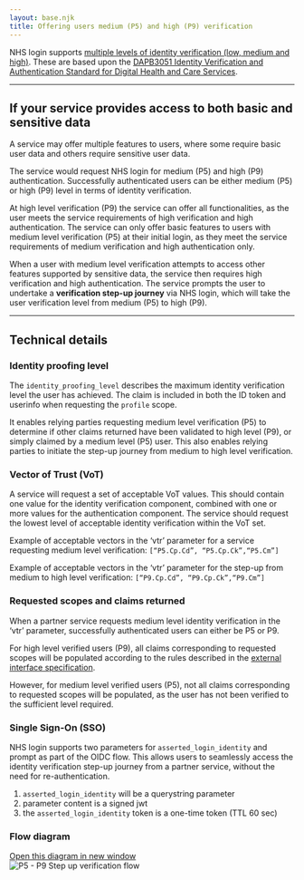 ```yaml
---
layout: base.njk
title: Offering users medium (P5) and high (P9) verification
---
```


NHS login supports [multiple levels of identity verification (low, medium and high)](https://nhsconnect.github.io/nhslogin/user-journeys). These are based upon the [DAPB3051 Identity Verification and Authentication Standard for Digital Health and Care Services](https://digital.nhs.uk/data-and-information/information-standards/governance/latest-activity/standards-and-collections/dapb3051-identity-verification-and-authentication-standard-for-digital-health-and-care-services).

---

## If your service provides access to both basic and sensitive data

A service may offer multiple features to users, where some require basic user data and others require sensitive user data.

The service would request NHS login for medium (P5) and high (P9) authentication. Successfully authenticated users can be either medium (P5) or high (P9) level in terms of identity verification.

At high level verification (P9) the service can offer all functionalities, as the user meets the service requirements of high verification and high authentication. The service can only offer basic features to users with medium level verification (P5) at their initial login, as they meet the service requirements of medium verification and high authentication only.

When a user with medium level verification attempts to access other features supported by sensitive data, the service then requires high verification and high authentication. The service prompts the user to undertake a **verification step-up journey** via NHS login, which will take the user verification level from medium (P5) to high (P9).

---

## Technical details 

### Identity proofing level

The `identity_proofing_level` describes the maximum identity verification level the user has achieved. The claim is included in both the ID token and userinfo when requesting the `profile` scope.

It enables relying parties requesting medium level verification (P5) to determine if other claims returned have been validated to high level (P9), or simply claimed by a medium level (P5) user. This also enables relying parties to initiate the step-up journey from medium to high level verification.

### Vector of Trust (VoT)

A service will request a set of acceptable VoT values. This should contain one value for the identity verification component, combined with one or more values for the authentication component. The service should request the lowest level of acceptable identity verification within the VoT set.

Example of acceptable vectors in the ‘vtr’ parameter for a service requesting medium level verification:
`[“P5.Cp.Cd”, “P5.Cp.Ck”,“P5.Cm”]`

Example of acceptable vectors in the ‘vtr’ parameter for the step-up from medium to high level verification:
`[“P9.Cp.Cd”, “P9.Cp.Ck”,“P9.Cm”]`

### Requested scopes and claims returned

When a partner service requests medium level identity verification in the ‘vtr’ parameter, successfully authenticated users can either be P5 or P9.

For high level verified users (P9), all claims corresponding to requested scopes will be populated according to the rules described in the [external interface specification](https://nhsconnect.github.io/nhslogin/interface-spec-doc/).

However, for medium level verified users (P5), not all claims corresponding to requested scopes will be populated, as the user has not been verified to the sufficient level required.

### Single Sign-On (SSO)

NHS login supports two parameters for `asserted_login_identity` and prompt as part of the OIDC flow. This allows users to seamlessly access the identity verification step-up journey from a partner service, without the need for re-authentication.

1. `asserted_login_identity` will be a querystring parameter 
2. parameter content is a signed jwt
3. the `asserted_login_identity` token is a one-time token (TTL 60 sec)

### Flow diagram

<div class="design-example">
<a href="https://raw.githubusercontent.com/nhsconnect/nhslogin/main/src/images/P5-P9Step-upflow_small.png" class="design-example__pop-out" target="_blank">Open this diagram in new window</a>
    <div class="code-embed">
    <img class="nhsuk-image__img" src="https://github.com/nhsconnect/nhslogin/raw/main/src/images/P5-P9Step-upflow_small.png" alt="P5 - P9 Step up verification flow">
</div>
</div>

